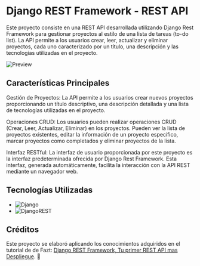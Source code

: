 # Django REST Framework - REST API
Este proyecto consiste en una REST API desarrollada utilizando Django Rest Framework para gestionar proyectos al estilo de una lista de tareas (to-do list). La API permite a los usuarios crear, leer, actualizar y eliminar proyectos, cada uno caracterizado por un título, una descripción y las tecnologías utilizadas en el proyecto.

![Preview](https://github.com/xSarscov/drf-simple-crud/assets/110932159/2f8acf9a-0a0e-42e8-8b81-e10ee41dcbe6)

## Características Principales
Gestión de Proyectos: La API permite a los usuarios crear nuevos proyectos proporcionando un título descriptivo, una descripción detallada y una lista de tecnologías utilizadas en el proyecto.

Operaciones CRUD: Los usuarios pueden realizar operaciones CRUD (Crear, Leer, Actualizar, Eliminar) en los proyectos. Pueden ver la lista de proyectos existentes, editar la información de un proyecto específico, marcar proyectos como completados y eliminar proyectos de la lista.

Interfaz RESTful: La interfaz de usuario proporcionada por este proyecto es la interfaz predeterminada ofrecida por Django Rest Framework. Esta interfaz, generada automáticamente, facilita la interacción con la API REST mediante un navegador web.

## Tecnologías Utilizadas
- ![Django](https://img.shields.io/badge/django-%23092E20.svg?style=for-the-badge&logo=django&logoColor=white)
- ![DjangoREST](https://img.shields.io/badge/DJANGO-REST-ff1709?style=for-the-badge&logo=django&logoColor=white&color=ff1709&labelColor=gray)

## Créditos
Este proyecto se elaboró aplicando los conocimientos adquiridos en el tutorial de de Fazt: [Django REST Framework, Tu primer REST API mas Despliegue](https://www.youtube.com/watch?v=GE0Q8YNKNgs&t=40s). 🤠
